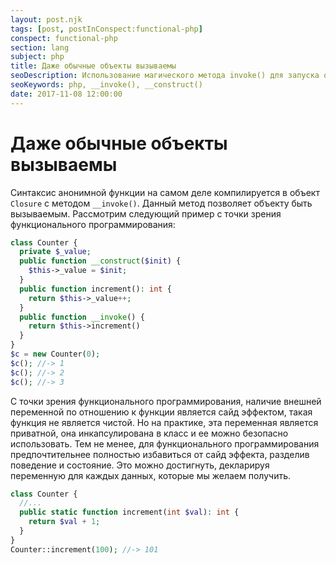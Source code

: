 ```yaml
---
layout: post.njk
tags: [post, postInConspect:functional-php]
conspect: functional-php
section: lang
subject: php
title: Даже обычные объекты вызываемы
seoDescription: Использование магического метода invoke() для запуска объекта как функции.
seoKeywords: php, __invoke(), __construct()
date: 2017-11-08 12:00:00
---
```

# Даже обычные объекты вызываемы

Синтаксис анонимной функции на самом деле компилируется в объект `Closure` с методом `__invoke()`. Данный метод позволяет объекту быть вызываемым. Рассмотрим следующий пример с точки зрения функционального программирования:

```php
class Counter {
  private $_value;
  public function __construct($init) {
    $this->_value = $init;
  }
  public function increment(): int {
    return $this->_value++;
  }
  public function __invoke() {
    return $this->increment()
  }
}
$c = new Counter(0);
$c(); //-> 1
$c(); //-> 2
$c(); //-> 3
```

С точки зрения функционального программирования, наличие внешней переменной по отношению к функции является сайд эффектом, такая функция не является чистой. Но на практике, эта переменная является приватной, она инкапсулирована в класс и ее можно безопасно использовать. Тем не менее, для функционального программирования предпочтительнее полностью избавиться от сайд эффекта, разделив поведение и состояние. Это можно достигнуть, декларируя переменную для каждых данных, которые мы желаем получить.

```php
class Counter {
  //...
  public static function increment(int $val): int {
    return $val + 1;
  }
}
Counter::increment(100); //-> 101
```